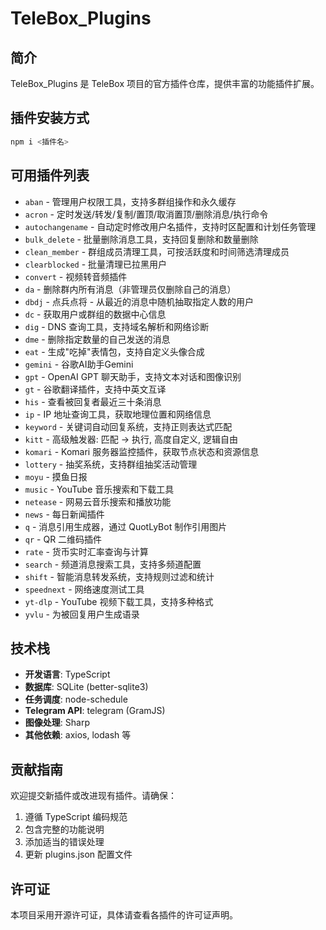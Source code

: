 # TeleBox_Plugins

## 简介
TeleBox_Plugins 是 TeleBox 项目的官方插件仓库，提供丰富的功能插件扩展。

## 插件安装方式
```bash
npm i <插件名>
```

## 可用插件列表
- `aban` - 管理用户权限工具，支持多群组操作和永久缓存  
- `acron` - 定时发送/转发/复制/置顶/取消置顶/删除消息/执行命令  
- `autochangename` - 自动定时修改用户名插件，支持时区配置和计划任务管理  
- `bulk_delete` - 批量删除消息工具，支持回复删除和数量删除  
- `clean_member` - 群组成员清理工具，可按活跃度和时间筛选清理成员  
- `clearblocked` - 批量清理已拉黑用户  
- `convert` - 视频转音频插件  
- `da` - 删除群内所有消息（非管理员仅删除自己的消息）  
- `dbdj` - 点兵点将 - 从最近的消息中随机抽取指定人数的用户  
- `dc` - 获取用户或群组的数据中心信息  
- `dig` - DNS 查询工具，支持域名解析和网络诊断  
- `dme` - 删除指定数量的自己发送的消息  
- `eat` - 生成"吃掉"表情包，支持自定义头像合成  
- `gemini` - 谷歌AI助手Gemini  
- `gpt` - OpenAI GPT 聊天助手，支持文本对话和图像识别  
- `gt` - 谷歌翻译插件，支持中英文互译  
- `his` - 查看被回复者最近三十条消息  
- `ip` - IP 地址查询工具，获取地理位置和网络信息  
- `keyword` - 关键词自动回复系统，支持正则表达式匹配  
- `kitt` - 高级触发器: 匹配 -> 执行, 高度自定义, 逻辑自由  
- `komari` - Komari 服务器监控插件，获取节点状态和资源信息  
- `lottery` - 抽奖系统，支持群组抽奖活动管理  
- `moyu` - 摸鱼日报  
- `music` - YouTube 音乐搜索和下载工具  
- `netease` - 网易云音乐搜索和播放功能  
- `news` - 每日新闻插件  
- `q` - 消息引用生成器，通过 QuotLyBot 制作引用图片  
- `qr` - QR 二维码插件  
- `rate` - 货币实时汇率查询与计算  
- `search` - 频道消息搜索工具，支持多频道配置  
- `shift` - 智能消息转发系统，支持规则过滤和统计  
- `speednext` - 网络速度测试工具  
- `yt-dlp` - YouTube 视频下载工具，支持多种格式  
- `yvlu` - 为被回复用户生成语录  

## 技术栈

- **开发语言**: TypeScript
- **数据库**: SQLite (better-sqlite3)
- **任务调度**: node-schedule
- **Telegram API**: telegram (GramJS)
- **图像处理**: Sharp
- **其他依赖**: axios, lodash 等

## 贡献指南

欢迎提交新插件或改进现有插件。请确保：
1. 遵循 TypeScript 编码规范
2. 包含完整的功能说明
3. 添加适当的错误处理
4. 更新 plugins.json 配置文件

## 许可证

本项目采用开源许可证，具体请查看各插件的许可证声明。
